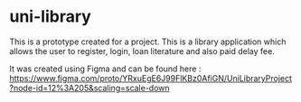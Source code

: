 # uni-library

This is a prototype created for a project. This is a library application which allows the user to register, login, loan literature and also paid delay fee. 

It was created using Figma and can be found here : https://www.figma.com/proto/YRxuEgE6J99FlKBz0AfiGN/UniLibraryProject?node-id=12%3A205&scaling=scale-down
